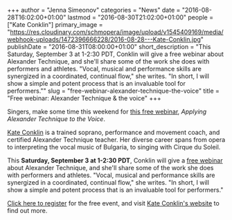 +++
author = "Jenna Simeonov"
categories = "News"
date = "2016-08-28T16:02:00+01:00"
lastmod = "2016-08-30T21:02:00+01:00"
people = ["Kate Conklin"]
primary_image = "https://res.cloudinary.com/schmopera/image/upload/v1545409169/media/webhook-uploads/1472396666228/2016-08-28---Kate-Conklin.jpg"
publishDate = "2016-08-31T08:00:00+01:00"
short_description = "This Saturday, September 3 at 1-2:30 PDT, Conklin will give a free webinar about Alexander Technique, and she&#039;ll share some of the work she does with performers and athletes. &quot;Vocal, musical and performance skills are synergized in a coordinated, continual flow,&quot; she writes. &quot;In short, I will show a simple and potent process that is an invaluable tool for performers.&quot;"
slug = "free-webinar-alexander-technique-the-voice"
title = "Free webinar: Alexander Technique &amp; the voice"
+++

Singers, make some time this weekend for [this free webinar](http://kateconklin.com/events/webinar/), *Applying Alexander Technique to the Voice*.

[Kate Conklin](/scene/people/kate-conklin/) is a trained soprano, performance and movement coach, and certified Alexander Technique teacher. Her diverse career spans from opera to interpreting the vocal music of Bulgaria, to singing with Cirque du Soleil.

This **Saturday, September 3 at 1-2:30 PDT**, Conklin will give a [free webinar](http://kateconklin.com/events/webinar/) about Alexander Technique, and she'll share some of the work she does with performers and athletes. "Vocal, musical and performance skills are synergized in a coordinated, continual flow," she writes. "In short, I will show a simple and potent process that is an invaluable tool for performers."

[Click here to register](https://attendee.gotowebinar.com/register/2554199972883336705) for the free event, and visit [Kate Conklin's website](http://kateconklin.com/events/webinar/) to find out more.

